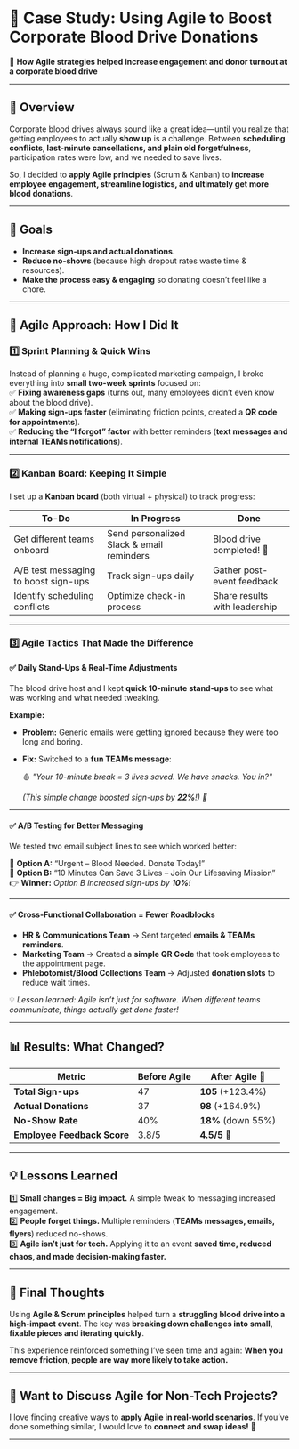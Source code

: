 # 🚀 Case Study: Using Agile to Boost Corporate Blood Drive Donations  
📍 **How Agile strategies helped increase engagement and donor turnout at a corporate blood drive**  

---

## 📖 Overview  
Corporate blood drives always sound like a great idea—until you realize that getting employees to actually **show up** is a challenge. Between **scheduling conflicts, last-minute cancellations, and plain old forgetfulness**, participation rates were low, and we needed to save lives.  

So, I decided to **apply Agile principles** (Scrum & Kanban) to **increase employee engagement, streamline logistics, and ultimately get more blood donations**.  

---

## 🎯 Goals  
- **Increase sign-ups and actual donations.**  
- **Reduce no-shows** (because high dropout rates waste time & resources).  
- **Make the process easy & engaging** so donating doesn’t feel like a chore.  

---

## 🔄 Agile Approach: How I Did It  

### 1️⃣ Sprint Planning & Quick Wins  
Instead of planning a huge, complicated marketing campaign, I broke everything into **small two-week sprints** focused on:  
✅ **Fixing awareness gaps** (turns out, many employees didn’t even know about the blood drive).  
✅ **Making sign-ups faster** (eliminating friction points, created a **QR code for appointments**).  
✅ **Reducing the “I forgot” factor** with better reminders (**text messages and internal TEAMs notifications**).  

---

### 2️⃣ Kanban Board: Keeping It Simple  
I set up a **Kanban board** (both virtual + physical) to track progress:  

| **To-Do** | **In Progress** | **Done** |
|-----------|----------------|----------|
| Get different teams onboard | Send personalized Slack & email reminders | Blood drive completed! 🎉 |
| A/B test messaging to boost sign-ups | Track sign-ups daily | Gather post-event feedback |
| Identify scheduling conflicts | Optimize check-in process | Share results with leadership |

---

### 3️⃣ Agile Tactics That Made the Difference  

#### ✅ Daily Stand-Ups & Real-Time Adjustments  
The blood drive host and I kept **quick 10-minute stand-ups** to see what was working and what needed tweaking.  

**Example:**  
- **Problem:** Generic emails were getting ignored because they were too long and boring.  
- **Fix:** Switched to a **fun TEAMs message**:  

  🩸 *"Your 10-minute break = 3 lives saved. We have snacks. You in?"*  

  *(This simple change boosted sign-ups by **22%**!) 🚀*  

---

#### ✅ A/B Testing for Better Messaging  
We tested two email subject lines to see which worked better:  

📩 **Option A:** “Urgent – Blood Needed. Donate Today!”  
📩 **Option B:** “10 Minutes Can Save 3 Lives – Join Our Lifesaving Mission”  
👉 **Winner:** *Option B increased sign-ups by **10%**!*  

---

#### ✅ Cross-Functional Collaboration = Fewer Roadblocks  
- **HR & Communications Team** → Sent targeted **emails & TEAMs reminders**.  
- **Marketing Team** → Created a **simple QR Code** that took employees to the appointment page.  
- **Phlebotomist/Blood Collections Team** → Adjusted **donation slots** to reduce wait times.  

💡 *Lesson learned: Agile isn’t just for software. When different teams communicate, things actually get done faster!*  

---

## 📊 Results: What Changed?  

| **Metric** | **Before Agile** | **After Agile 🚀** |
|------------|----------------|----------------|
| **Total Sign-ups** | 47 | **105** (+123.4%) |
| **Actual Donations** | 37 | **98** (+164.9%) |
| **No-Show Rate** | 40% | **18%** (down 55%) |
| **Employee Feedback Score** | 3.8/5 | **4.5/5** 🌟 |

---

## 💡 Lessons Learned  
1️⃣ **Small changes = Big impact.** A simple tweak to messaging increased engagement.  
2️⃣ **People forget things.** Multiple reminders (**TEAMs messages, emails, flyers**) reduced no-shows.  
3️⃣ **Agile isn’t just for tech.** Applying it to an event **saved time, reduced chaos, and made decision-making faster.**  

---

## 🎯 Final Thoughts  
Using **Agile & Scrum principles** helped turn a **struggling blood drive into a high-impact event**. The key was **breaking down challenges into small, fixable pieces and iterating quickly**.  

This experience reinforced something I’ve seen time and again: **When you remove friction, people are way more likely to take action.**  

---

## 📢 Want to Discuss Agile for Non-Tech Projects?  
I love finding creative ways to **apply Agile in real-world scenarios**. If you’ve done something similar, I would love to **connect and swap ideas!** 🚀  

---
